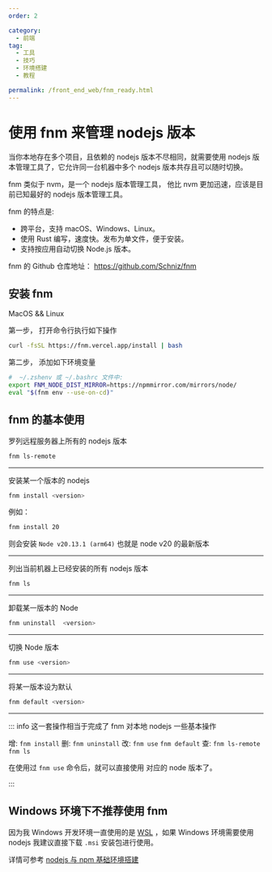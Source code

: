 ```yaml
---
order: 2

category:
  - 前端
tag:
  - 工具
  - 技巧
  - 环境搭建
  - 教程

permalink: /front_end_web/fnm_ready.html
---
```


# 使用 fnm 来管理 nodejs 版本

当你本地存在多个项目，且依赖的 nodejs 版本不尽相同，就需要使用 nodejs 版本管理工具了，它允许同一台机器中多个 nodejs 版本共存且可以随时切换。

fnm 类似于 nvm，是一个 nodejs 版本管理工具， 他比 nvm 更加迅速，应该是目前已知最好的 nodejs 版本管理工具。

fnm 的特点是:

- 跨平台，支持 macOS、Windows、Linux。
- 使用 Rust 编写，速度快。发布为单文件，便于安装。
- 支持按应用自动切换 Node.js 版本。

fnm 的 Github 仓库地址：
<https://github.com/Schniz/fnm>

## 安装 fnm

MacOS && Linux

第一步， 打开命令行执行如下操作

```bash
curl -fsSL https://fnm.vercel.app/install | bash
```

第二步， 添加如下环境变量

```bash title=" ~/.zshenv 或 ~/.bashrc 文件中"
#  ~/.zshenv 或 ~/.bashrc 文件中:
export FNM_NODE_DIST_MIRROR=https://npmmirror.com/mirrors/node/
eval "$(fnm env --use-on-cd)"
```

## fnm 的基本使用

罗列远程服务器上所有的 nodejs 版本

```bash
fnm ls-remote
```

---

安装某一个版本的 nodejs

```bash
fnm install <version>
```

例如：

```bash
fnm install 20
```

则会安装 `Node v20.13.1 (arm64)` 也就是 node v20 的最新版本

---

列出当前机器上已经安装的所有 nodejs 版本

```bash
fnm ls
```

---

卸载某一版本的 Node

```bash
fnm uninstall  <version>
```

---

切换 Node 版本

```bash
fnm use <version>
```

---

将某一版本设为默认

```bash
fnm default <version>
```

---

::: info 这一套操作相当于完成了 fnm 对本地 nodejs 一些基本操作

增: `fnm install`
删: `fnm uninstall`
改: `fnm use` `fnm default`
查: `fnm ls-remote` `fnm ls`

在使用过 `fnm use` 命令后，就可以直接使用 对应的 node 版本了。

:::

## Windows 环境下不推荐使用 fnm

因为我 Windows 开发环境一直使用的是 [WSL](../developer/WSL子系统.md) ，如果 Windows 环境需要使用 nodejs 我建议直接下载 `.msi` 安装包进行使用。

详情可参考 [nodejs 与 npm 基础环境搭建](./nodejs与npm基础环境搭建.md)
